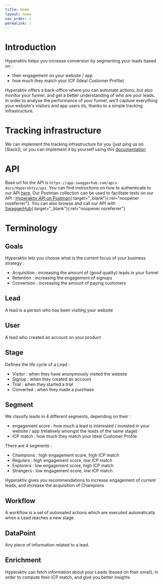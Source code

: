 ```yaml
---
title: Home
layout: home
nav_order: 1
permalink: /
---
```


# Introduction

Hyperaktiv helps you increase conversion by segmenting your leads based on :
* their engagement on your website / app
* how much they match your ICP (Ideal Customer Profile)

Hyperaktiv offers a back-office where you can automate actions, but also monitor your funnel, and get a better understanding of who are your leads.
In order to analyse the performance of your funnel, we'll capture everything your website's visitors and app users do, thanks to a simple tracking infrastructure.

# Tracking infrastructure

We can implement the tracking infrastructure for you (just ping us on [Slack]), or you can implement it by yourself using this [documentation](/pages/Tracking_principles)

# API

Base url for the API is ``https://app.swaggerhub.com/apis-docs/Hyperaktiv/api``.
You can find instructions on how to authenticate to our API [here](/pages/API%20authentication.html).
Our Postman collection can be used to facilitate tests on our API : [Hyperaktiv API on Postman](https://hyperaktiv.postman.co/workspace/Hyperaktiv~79462e29-fc9a-4b2c-8d41-bc662701b9da/collection/19855856-94cfa45e-58ff-4eeb-b1a3-7137759a6e4c?action=share&creator=19855856){:target="_blank"}{:rel="noopener noreferrer"}.
You can also browse and call our API with [SwaggerHub](https://app.swaggerhub.com/apis-docs/Hyperaktiv/api){:target="_blank"}{:rel="noopener noreferrer"}

# Terminology

## Goals

Hyperaktiv lets you choose what is the current focus of your business strategy :
* Acquisition : increasing the amount of (good quality) leads in your funnel
* Retention : increasing the engagement of signups
* Conversion : increasing the amount of paying customers

## Lead

A lead is a person who has been visiting your website

## User

A lead who created an account on your product

## Stage

Defines the life cycle of a Lead :
* Visitor : when they have anonymously visited the website
* Signup : when they created an account
* Trial : when they started a trial
* Converted : when they made a purchase

## Segment

We classify leads in 4 different segments, depending on their :
* engagement score : how much a lead is interested / invested in your website / app (relatively amongst the leads of the same stage)
* ICP match : how much they match your Ideal Customer Profile

There are 4 segments :
* Champions : high engagement score, high ICP match
* Regulars : high engagement score, low ICP match
* Explorers : low engagement score, high ICP match
* Strangers : low engagement score, low ICP match

Hyperaktiv gives you recommendations to increase engagement of current leads, and increase the acquisition of Champions

## Workflow

A workflow is a set of automated actions which are executed automatically when a Lead reaches a new stage.

## DataPoint

Any piece of information related to a lead.

## Enrichment

Hyperaktiv can fetch information about your Leads (based on their email), in order to compute their ICP match, and give you better insights

[Slack community]: https://join.slack.com/t/hyperaktivcommunity/shared_invite/zt-2gxxifo1f-N1lKn5~V32Hgvpx4~oi4IA
